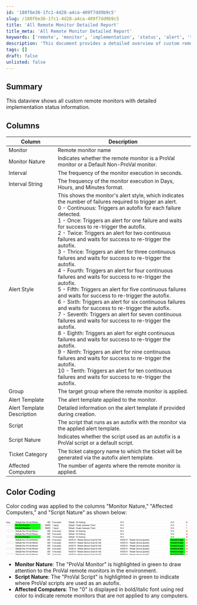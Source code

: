 ```yaml
---
id: '180f6e36-1fc1-4d28-a4ca-409f7dd9b9c5'
slug: /180f6e36-1fc1-4d28-a4ca-409f7dd9b9c5
title: 'All Remote Monitor Detailed Report'
title_meta: 'All Remote Monitor Detailed Report'
keywords: ['remote', 'monitor', 'implementation', 'status', 'alert', 'template']
description: 'This document provides a detailed overview of custom remote monitors, including their implementation status, alert styles, and the scripts used for autofixes. It includes a summary of the columns displayed, color coding for easy identification, and detailed descriptions of each column.'
tags: []
draft: false
unlisted: false
---
```


## Summary

This dataview shows all custom remote monitors with detailed implementation status information.

## Columns

| Column                     | Description                                                                                                                                                                                                                                        |
|---------------------------|----------------------------------------------------------------------------------------------------------------------------------------------------------------------------------------------------------------------------------------------------|
| Monitor                   | Remote monitor name                                                                                                                                                                                                                               |
| Monitor Nature            | Indicates whether the remote monitor is a ProVal monitor or a Default Non-ProVal monitor.                                                                                                                                                        |
| Interval                  | The frequency of the monitor execution in seconds.                                                                                                                                                                                               |
| Interval String           | The frequency of the monitor execution in Days, Hours, and Minutes format.                                                                                                                                                                       |
| Alert Style               | This shows the monitor's alert style, which indicates the number of failures required to trigger an alert. <br/> 0 - Continuous: Triggers an autofix for each failure detected. <br/> 1 - Once: Triggers an alert for one failure and waits for success to re-trigger the autofix. <br/> 2 - Twice: Triggers an alert for two continuous failures and waits for success to re-trigger the autofix. <br/> 3 - Thrice: Triggers an alert for three continuous failures and waits for success to re-trigger the autofix. <br/> 4 - Fourth: Triggers an alert for four continuous failures and waits for success to re-trigger the autofix. <br/> 5 - Fifth: Triggers an alert for five continuous failures and waits for success to re-trigger the autofix. <br/> 6 - Sixth: Triggers an alert for six continuous failures and waits for success to re-trigger the autofix. <br/> 7 - Seventh: Triggers an alert for seven continuous failures and waits for success to re-trigger the autofix. <br/> 8 - Eighth: Triggers an alert for eight continuous failures and waits for success to re-trigger the autofix. <br/> 9 - Ninth: Triggers an alert for nine continuous failures and waits for success to re-trigger the autofix. <br/> 10 - Tenth: Triggers an alert for ten continuous failures and waits for success to re-trigger the autofix. |
| Group                     | The target group where the remote monitor is applied.                                                                                                                                                                                          |
| Alert Template            | The alert template applied to the monitor.                                                                                                                                                                                                      |
| Alert Template Description | Detailed information on the alert template if provided during creation.                                                                                                                                                                        |
| Script                    | The script that runs as an autofix with the monitor via the applied alert template.                                                                                                                                                               |
| Script Nature             | Indicates whether the script used as an autofix is a ProVal script or a default script.                                                                                                                                                       |
| Ticket Category           | The ticket category name to which the ticket will be generated via the autofix alert template.                                                                                                                                                 |
| Affected Computers        | The number of agents where the remote monitor is applied.                                                                                                                                                                                      |

## Color Coding

Color coding was applied to the columns "Monitor Nature," "Affected Computers," and "Script Nature" as shown below:

![Color Coding](../../../static/img/docs/180f6e36-1fc1-4d28-a4ca-409f7dd9b9c5/image_1.webp)

- **Monitor Nature**: The "ProVal Monitor" is highlighted in green to draw attention to the ProVal remote monitors in the environment.
- **Script Nature**: The "ProVal Script" is highlighted in green to indicate where ProVal scripts are used as an autofix.
- **Affected Computers**: The "0" is displayed in bold/italic font using red color to indicate remote monitors that are not applied to any computers.